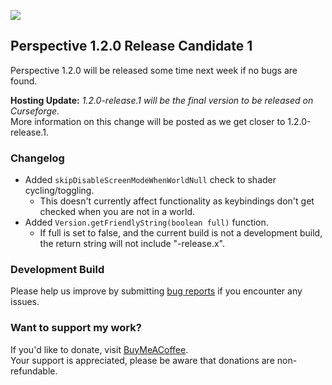 ![](https://mclegoman.com/images/a/a7/Perspective_Development_Logo.png)  

## Perspective 1.2.0 Release Candidate 1  
Perspective 1.2.0 will be released some time next week if no bugs are found.  

**Hosting Update:** *1.2.0-release.1 will be the final version to be released on Curseforge.*  
More information on this change will be posted as we get closer to 1.2.0-release.1.  

### Changelog  
- Added `skipDisableScreenModeWhenWorldNull` check to shader cycling/toggling.  
  - This doesn't currently affect functionality as keybindings don't get checked when you are not in a world.  
- Added `Version.getFriendlyString(boolean full)` function.  
  - If full is set to false, and the current build is not a development build, the return string will not include "-release.x".  

### Development Build  
Please help us improve by submitting [bug reports](https://github.com/MCLegoMan/Perspective/issues) if you encounter any issues.  

### Want to support my work?  
If you'd like to donate, visit [BuyMeACoffee](https://www.buymeacoffee.com/mclegoman).  
Your support is appreciated, please be aware that donations are non-refundable.  